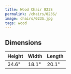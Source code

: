 ```yaml
---
title: Wood Chair 023S
permalink: /chairs/023S/
image: chairs/023S.jpg
tags: wood
---
```



## Dimensions

Height | Width | Length
-------|-------|-------
34.6"  | 18.1" | 20.1"